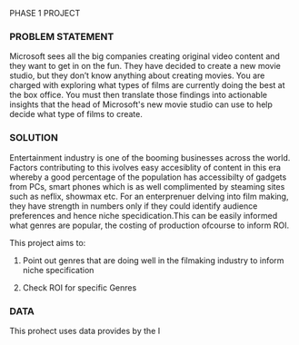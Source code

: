 PHASE 1 PROJECT

### PROBLEM STATEMENT


Microsoft sees all the big companies creating original video content and they want to get in on the fun. They have decided to create a new movie studio, but they don’t know anything about creating movies. You are charged with exploring what types of films are currently doing the best at the box office. You must then translate those findings into actionable insights that the head of Microsoft's new movie studio can use to help decide what type of films to create.

### SOLUTION

Entertainment industry is one of the booming businesses across the world. Factors contributing to this ivolves easy accesiblity of content in this era whereby a good percentage of the population has accessibilty of gadgets from PCs, smart phones  which is as well complimented by steaming sites such as neflix, showmax etc. For an enterprenuer delving into film making,  they have strength in numbers  only if they could  identify audience preferences and hence niche specidication.This can be easily informed what genres are  popular, the costing  of production ofcourse to inform ROI.


This project aims to:

1. Point out genres that are doing well in the filmaking industry to inform niche specification

2. Check ROI for specific Genres

### DATA

This prohect uses data provides by the I

